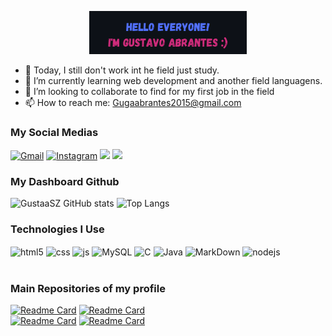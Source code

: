 
<p align="center"><a href="https://anuraghazra.github.io"><img width="50%" alt="Hello Everyone! I'm Gustavo Abrantes" src="./asstes/img_profilee.PNG" /></a></p>

- 🔭 Today, I still don't work int he field just study.
- 🌱 I’m currently learning web development and another field languagens.
- 👯 I’m looking to collaborate to find for my first job in the field
- 📫 How to reach me: Gugaabrantes2015@gmail.com

### My Social Medias
[![Gmail](https://img.shields.io/badge/Gmail-D14836?style=for-the-badge&logo=gmail&logoColor=white)](https://gmail.com/)
[![Instagram](https://img.shields.io/badge/Instagram-E4405F?style=for-the-badge&logo=instagram&logoColor=white)](https://instagram.com/gustaavo_Ab)
<a href="https://discord.com/channels/1220532965688475730/1220532966170824959" target="_blank"><img src="https://img.shields.io/badge/Discord-7289DA?style=for-the-badge&logo=discord&logoColor=white" target="_blank"></a> 
<a href="https://www.linkedin.com/in/gustavo-abrantes-de-souza-b88179286/" target="_blank"><img src="https://img.shields.io/badge/-LinkedIn-%230077B5?style=for-the-badge&logo=linkedin&logoColor=white" target="_blank"></a> 

### My Dashboard Github
<!-- ![GustaaSZ GitHub stats](https://github-readme-stats.vercel.app/api?username=GustaaSZ&show_icons=true&theme=chartreuse-dark&count_private=true&include_all_commits=true) -->
![GustaaSZ GitHub stats](https://github-readme-stats.vercel.app/api?username=GustaaSZ&show_icons=true&theme=transparent&count_private=false&include_all_commits=true)
![Top Langs](https://github-readme-stats.vercel.app/api/top-langs/?username=GustaaSZ&layout=compact&theme=radical)

### Technologies I Use

<div style="display: center">
  <img align="center" alt="html5" src="https://img.shields.io/badge/HTML5-E34F26?style=for-the-badge&logo=html5&logoColor=white" />
  <img align="center" alt="css" src="https://img.shields.io/badge/CSS3-1572B6?style=for-the-badge&logo=css3&logoColor=white" />
  <img align="center" alt="js" src="https://img.shields.io/badge/JavaScript-F7DF1E?style=for-the-badge&logo=javascript&logoColor=black" />
  <img align="center" alt="MySQL" src="https://img.shields.io/badge/MySQL-00000F?style=for-the-badge&logo=mysql&logoColor=white" />
  <img align="center" alt="C" src="https://img.shields.io/badge/C-00599C?style=for-the-badge&logo=c&logoColor=white" />
  <img align="center" alt="Java" src="https://img.shields.io/badge/Java-ED8B00?style=for-the-badge&logo=openjdk&logoColor=white" />
  <img align="center" alt="MarkDown" src="https://img.shields.io/badge/Markdown-000000?style=for-the-badge&logo=markdown&logoColor=white" />
  <img align="center" alt="nodejs" src="https://img.shields.io/badge/Node.js-43853D?style=for-the-badge&logo=node.js&logoColor=white" />
</div><br/>


### Main Repositories of my profile

[![Readme Card](https://github-readme-stats.vercel.app/api/pin/?username=GustaaSZ&repo=Project-Google-Clone)](https://github.com/GustaaSZ/Project-Google-Clone)
[![Readme Card](https://github-readme-stats.vercel.app/api/pin/?username=GustaaSZ&repo=ProjetoMP_OO)](https://github.com/GustaaSZ/ProjetoMP_OO)  
[![Readme Card](https://github-readme-stats.vercel.app/api/pin/?username=GustaaSZ&repo=HortFruti)](https://github.com/GustaaSZ/HortFruti)
[![Readme Card](https://github-readme-stats.vercel.app/api/pin/?username=GustaaSZ&repo=Spotify)](https://github.com/GustaaSZ/Spotify) 



